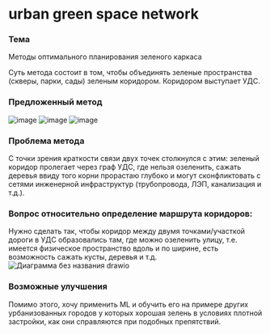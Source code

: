 # urban green space network

### Тема 
Методы оптимального планирования зеленого каркаса

Суть метода состоит в том, чтобы объединять зеленые пространства (скверы, парки, сады) зеленым коридором.
Коридором выступает УДС. 
### Предложенный метод
![image](https://user-images.githubusercontent.com/113199314/199528977-e699e223-bb5e-4978-9169-c51edf6576a8.png)
![image](https://user-images.githubusercontent.com/113199314/199529400-2df60772-60bf-4be2-b173-753f2cd30252.png)
![image](https://user-images.githubusercontent.com/113199314/199529572-10331eb1-bb77-4226-9b82-704b057640fb.png)
### Проблема метода
С точки зрения краткости связи двух точек столкнулся с этим: зеленый коридор пролегает через граф УДС, где нельзя озеленить, сажать деревья ввиду того корни прорастаю глубоко и могут сконфликтовать с сетями инженерной инфраструктур (трубопровода, ЛЭП, канализация и т.д.).
### Вопрос относительно определение маршрута коридоров:
Нужно сделать так, чтобы коридор между двумя точками/участкой дороги в УДС образовались там, где можно озеленить улицу, т.е. имеется  физическое пространство вдоль и по ширине, есть возможность сажать кусты, деревья и т.д. 
![Диаграмма без названия drawio](https://user-images.githubusercontent.com/113199314/199532156-2e81d798-e883-4f87-a114-e6cc59b4314e.png)
### Возможные улучшения
Помимо этого, хочу применить ML и обучить его на примере других урбанизованных городов у которых хорошая зелень в условиях плотной застройки, как они справляются при подобных препятствий.

